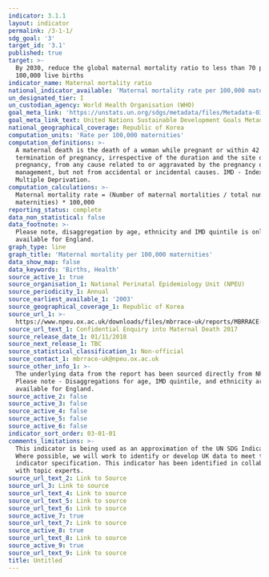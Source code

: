 ```yaml
---
indicator: 3.1.1
layout: indicator
permalink: /3-1-1/
sdg_goal: '3'
target_id: '3.1'
published: true
target: >-
  By 2030, reduce the global maternal mortality ratio to less than 70 per
  100,000 live births
indicator_name: Maternal mortality ratio
national_indicator_available: 'Maternal mortality rate per 100,000 maternities'
un_designated_tier: I
un_custodian_agency: World Health Organisation (WHO)
goal_meta_link: 'https://unstats.un.org/sdgs/metadata/files/Metadata-03-01-01.pdf'
goal_meta_link_text: United Nations Sustainable Development Goals Metadata (PDF 325 KB)
national_geographical_coverage: Republic of Korea
computation_units: 'Rate per 100,000 maternities'
computation_definitions: >-
  A maternal death is the death of a woman while pregnant or within 42 days of
  termination of pregnancy, irrespective of the duration and the site of the
  pregnancy, from any cause related to or aggravated by the pregnancy or its
  management, but not from accidental or incidental causes. IMD - Index of
  Multiple Deprivation.
computation_calculations: >-
  Maternal mortality rate = (Number of maternal mortalities / total number
  maternities) * 100,000
reporting_status: complete
data_non_statistical: false
data_footnote: >-
  Please note, disaggregation by age, ethnicity and IMD quintile is only
  available for England.
graph_type: line
graph_title: 'Maternal mortality per 100,000 maternities'
data_show_map: false
data_keywords: 'Births, Health'
source_active_1: true
source_organisation_1: National Perinatal Epidemiology Unit (NPEU)
source_periodicity_1: Annual
source_earliest_available_1: '2003'
source_geographical_coverage_1: Republic of Korea
source_url_1: >-
  https://www.npeu.ox.ac.uk/downloads/files/mbrrace-uk/reports/MBRRACE-UK%20Maternal%20Report%202018%20-%20Web%20Version.pdf
source_url_text_1: Confidential Enquiry into Maternal Death 2017
source_release_date_1: 01/11/2018
source_next_release_1: TBC
source_statistical_classification_1: Non-official
source_contact_1: mbrrace-uk@npeu.ox.ac.uk
source_other_info_1: >-
  The underlying data from the report has been sourced directly from NPEU.
  Please note - Disaggregations for age, IMD quintile, and ethnicity are only
  available for England.
source_active_2: false
source_active_3: false
source_active_4: false
source_active_5: false
source_active_6: false
indicator_sort_order: 03-01-01
comments_limitations: >-
  This indicator is being used as an approximation of the UN SDG Indicator.
  Where possible, we will work to identify or develop UK data to meet the global
  indicator specification. This indicator has been identified in collaboration
  with topic experts.
source_url_text_2: Link to Source
source_url_3: Link to source
source_url_text_4: Link to source
source_url_text_5: Link to source
source_url_text_6: Link to source
source_active_7: true
source_url_text_7: Link to source
source_active_8: true
source_url_text_8: Link to source
source_active_9: true
source_url_text_9: Link to source
title: Untitled
---
```

